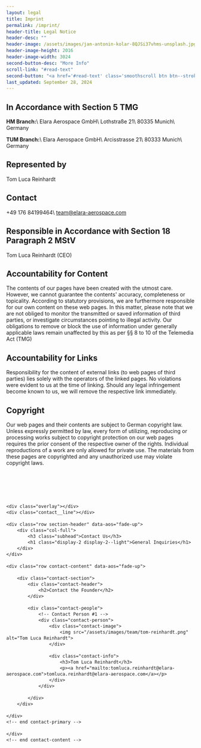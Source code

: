 ```yaml
---
layout: legal
title: Imprint
permalink: /imprint/
header-title: Legal Notice
header-desc: ""
header-image: /assets/images/jan-antonin-kolar-8QJSi37vhms-unsplash.jpg
header-image-height: 2016
header-image-width: 3024
second-button-desc: "More Info"
scroll-link: "#read-text"
second-button: "<a href='#read-text' class='smoothscroll btn btn--stroke'>Learn More</a>"
last_updated: September 28, 2024
---
```


## In Accordance with Section 5 TMG

**HM Branch:**\\
Elara Aerospace GmbH\\
Lothstraße 21\\
80335 Munich\\
Germany

**TUM Branch:**\\
Elara Aerospace GmbH\\
Arcisstrasse 21\\
80333 Munich\\
Germany

## Represented by

Tom Luca Reinhardt

## Contact

+49 176 84199464\\
team@elara-aerospace.com

## Responsible in Accordance with Section 18 Paragraph 2 MStV

Tom Luca Reinhardt (CEO)

## Accountability for Content

The contents of our pages have been created with the utmost care. However, we cannot guarantee the contents' accuracy, completeness or topicality. According to statutory provisions, we are furthermore responsible for our own content on these web pages. In this matter, please note that we are not obliged to monitor the transmitted or saved information of third parties, or investigate circumstances pointing to illegal activity. Our obligations to remove or block the use of information under generally applicable laws remain unaffected by this as per §§ 8 to 10 of the Telemedia Act (TMG)

## Accountability for Links

Responsibility for the content of external links (to web pages of third parties) lies solely with the operators of the linked pages. No violations were evident to us at the time of linking. Should any legal infringement become known to us, we will remove the respective link immediately.

## Copyright

Our web pages and their contents are subject to German copyright law. Unless expressly permitted by law, every form of utilizing, reproducing or processing works subject to copyright protection on our web pages requires the prior consent of the respective owner of the rights. Individual reproductions of a work are only allowed for private use. The materials from these pages are copyrighted and any unauthorized use may violate copyright laws.
<br /><br /><br /><br /><br /><br />

<!-- contact
    ================================================== -->
<style>
    .contact-section {
          background-color: #f9f9f9;
          padding: 20px;
          border: 1px solid #ddd;
          max-width: 800px;
          margin: 20px auto;
          border-radius: 8px;
          box-shadow: 0 4px 6px rgba(0, 0, 0, 0.1);
        }
    
        .contact-header {
          text-align: center;
          margin-bottom: 20px;
        }
    
        .contact-header h2 {
          margin: 0;
          color: #333;
        }
    
        .contact-people {
          display: flex;
          justify-content: space-between;
          gap: 20px;
        }
    
        .contact-person {
          background-color: #fff;
          border-radius: 8px;
          padding: 15px;
          flex: 1;
          text-align: center; /* Center-align content */
          box-shadow: 0 2px 4px rgba(0, 0, 0, 0.1);
        }
    
        .contact-image img {
          width: 100px;
          height: 100px;
          border-radius: 50%;
          object-fit: cover;
        }
    
        .contact-info {
          margin-top: 10px; /* Space between image and text */
        }
    
        .contact-info h3 {
          margin: 5px 0;
          font-size: 1.2em;
          color: #444;
        }
    
        .contact-info a {
          color: #007BFF;
          text-decoration: none;
        }
    
        .contact-info a:hover {
          text-decoration: underline;
        }
        
        @media (max-width: 768px) {
          .contact-people {
            flex-direction: column; /* Stack contacts vertically on smaller screens */
            gap: 15px; 
          }
        }
</style>
<section id="contact" class="s-contact">

    <div class="overlay"></div>
    <div class="contact__line"></div>

    <div class="row section-header" data-aos="fade-up">
        <div class="col-full">
            <h3 class="subhead">Contact Us</h3>
            <h1 class="display-2 display-2--light">General Inquiries</h1>
        </div>
    </div>

    <div class="row contact-content" data-aos="fade-up">

        <div class="contact-section">
            <div class="contact-header">
                <h2>Contact the Founder</h2>
            </div>

            <div class="contact-people">
                <!-- Contact Person #1 -->
                <div class="contact-person">
                    <div class="contact-image">
                        <img src="/assets/images/team/tom-reinhardt.png" alt="Tom Luca Reinhardt">
                    </div>

                    <div class="contact-info">
                        <h3>Tom Luca Reinhardt</h3>
                        <p><a href="mailto:tomluca.reinhardt@elara-aerospace.com">tomluca.reinhardt@elara-aerospace.com</a></p>
                    </div>
                </div>

            </div>
        </div>

    </div>
    <!-- end contact-primary -->

    </div>
    <!-- end contact-content -->

</section>
<!-- end s-contact -->

